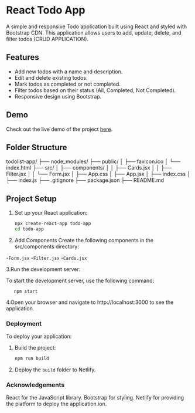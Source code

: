 
# React Todo App

A simple and responsive Todo application built using React and styled with Bootstrap CDN. This application allows users to add, update, delete, and filter todos (CRUD APPLICATION).

## Features

- Add new todos with a name and description.
- Edit and delete existing todos.
- Mark todos as completed or not completed.
- Filter todos based on their status (All, Completed, Not Completed).
- Responsive design using Bootstrap.

## Demo

Check out the live demo of the project [here](https://vibhooshana-todolist-36c73d.netlify.app/).

## Folder Structure

todolist-app/
├── node_modules/
├── public/
│   ├── favicon.ico
│   └── index.html
├── src/
│   ├── components/
│   │   ├── Cards.jsx
│   │   ├── Filter.jsx
│   │   └── Form.jsx
│   ├── App.css
│   ├── App.jsx
│   ├── index.css
│   ├── index.js
├── .gitignore
├── package.json
├── README.md

## Project Setup

1. Set up your React application:

   ```bash
   npx create-react-app todo-app
   cd todo-app

2. Add Components
Create the following components in the src/components directory:

-`Form.jsx`
-`Filter.jsx`
-`Cards.jsx`

3.Run the development server:

To start the development server, use the following command:

       npm start

4.Open your browser and navigate to http://localhost:3000 to see the application.

### Deployment

To deploy your application:

1. Build the project:
   ```bash
   npm run build
   
2. Deploy the `build` folder to Netlify.

### Acknowledgements

React for the JavaScript library.
Bootstrap for styling.
Netlify for providing the platform to deploy the application.ion.
